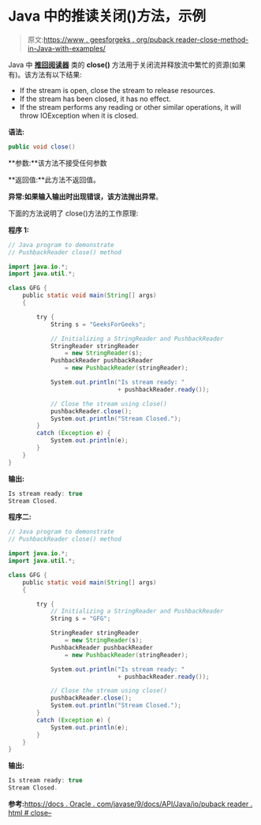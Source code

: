 # Java 中的推读关闭()方法，示例

> 原文:[https://www . geesforgeks . org/puback reader-close-method-in-Java-with-examples/](https://www.geeksforgeeks.org/pushbackreader-close-method-in-java-with-examples/)

Java 中 **[推回阅读器](https://www.geeksforgeeks.org/java-io-pushbackreader-class-java/)** 类的 **close()** 方法用于关闭流并释放流中繁忙的资源(如果有)。该方法有以下结果:

*   If the stream is open, close the stream to release resources.
*   If the stream has been closed, it has no effect.
*   If the stream performs any reading or other similar operations, it will throw IOException when it is closed.

**语法:**

```java
public void close()
```

**参数:**该方法不接受任何参数

**返回值:**此方法不返回值。

**异常:**如果输入输出时出现错误，该方法抛出**异常**。

下面的方法说明了 close()方法的工作原理:

**程序 1:**

```java
// Java program to demonstrate
// PushbackReader close() method

import java.io.*;
import java.util.*;

class GFG {
    public static void main(String[] args)
    {

        try {
            String s = "GeeksForGeeks";

            // Initializing a StringReader and PushbackReader
            StringReader stringReader
                = new StringReader(s);
            PushbackReader pushbackReader
                = new PushbackReader(stringReader);

            System.out.println("Is stream ready: "
                               + pushbackReader.ready());

            // Close the stream using close()
            pushbackReader.close();
            System.out.println("Stream Closed.");
        }
        catch (Exception e) {
            System.out.println(e);
        }
    }
}
```

**输出:**

```java
Is stream ready: true
Stream Closed.

```

**程序二:**

```java
// Java program to demonstrate
// PushbackReader close() method

import java.io.*;
import java.util.*;

class GFG {
    public static void main(String[] args)
    {

        try {
            // Initializing a StringReader and PushbackReader
            String s = "GFG";

            StringReader stringReader
                = new StringReader(s);
            PushbackReader pushbackReader
                = new PushbackReader(stringReader);

            System.out.println("Is stream ready: "
                               + pushbackReader.ready());

            // Close the stream using close()
            pushbackReader.close();
            System.out.println("Stream Closed.");
        }
        catch (Exception e) {
            System.out.println(e);
        }
    }
}
```

**输出:**

```java
Is stream ready: true
Stream Closed.

```

**参考:**[https://docs . Oracle . com/javase/9/docs/API/Java/io/puback reader . html # close–](https://docs.oracle.com/javase/9/docs/api/java/io/PushbackReader.html#close--)